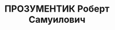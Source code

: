 ---
title: ПРОЗУМЕНТИК Роберт Самуилович
description: (? – 1937) – советский инженер, работал на нефтеперегонных заводах «Азнефти»,
  в начале 1930-х несколько раз был в США, после возвращения в 1935 возглавил один
  из НПЗ «Азнефти», опубликовал несколько книг по результатам поездки, до апреля 1937
  – управляющий трестом «Азнефтезаводы». Арестован и расстрелян
---